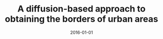 ---
title: "A diffusion-based approach to obtaining the borders of urban areas"
collection: publications
permalink: /publication/2016-comin2016diffusion
authors: "C. H. Comin, F. N. Silva, L. da F. Costa"
date: 2016-01-01
venue: 'Journal of Statistical Mechanics: Theory and Experiment, v. 2016, n. 5, p. 053205'
bibtex: "comin2016diffusion.bib"
paperurl: 'https://arxiv.org/abs/1510.06326'
doi: 10.1088/1742-5468/2016/05/053205
---